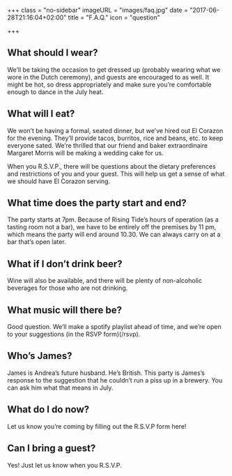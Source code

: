 +++
class = "no-sidebar"
imageURL = "images/faq.jpg"
date = "2017-06-28T21:16:04+02:00"
title = "F.A.Q."
icon = "question"

+++
<!--more-->
## What should I wear?

We’ll be taking the occasion to get dressed up (probably wearing what we wore in the Dutch ceremony), and guests are encouraged to as well. It might be hot, so dress appropriately and make sure you’re comfortable enough to dance in the July heat. 

## What will I eat?

We won’t be having a formal, seated dinner, but we’ve hired out El Corazon for the evening. They’ll provide tacos, burritos, rice and beans, etc. to keep everyone sated. We’re thrilled that our friend and baker extraordinaire Margaret Morris will be making a wedding cake for us.

When you R.S.V.P., there will be questions about the dietary preferences and restrictions of you and your guest. This will help us get a sense of what we should have El Corazon serving. 

## What time does the party start and end?

The party starts at 7pm. Because of Rising Tide’s hours of operation (as a tasting room not a bar), we have to be entirely off the premises by 11 pm, which means the party will end around 10.30. We can always carry on at a bar that’s open later. 

## What if I don’t drink beer?

Wine will also be available, and there will be plenty of non-alcoholic beverages for those who are not drinking.

## What music will there be?

Good question. We’ll make a spotify playlist ahead of time, and we’re open to your suggestions (in the RSVP form)(/rsvp).

## Who’s James?

James is Andrea’s future husband. He’s British. This party is James’s response to the suggestion that he couldn’t run a piss up in a brewery. You can ask him what that means in July. 

## What do I do now?

Let us know you’re coming by filling out the R.S.V.P form here!

## Can I bring a guest?

Yes! Just let us know when you R.S.V.P.
